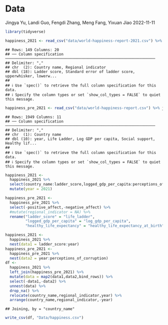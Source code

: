 Data
================
Jingya Yu, Landi Guo, Fengdi Zhang, Meng Fang, Yixuan Jiao
2022-11-11

``` r
library(tidyverse)
```

``` r
happiness_2021 <- read_csv("data/world-happiness-report-2021.csv") %>% janitor::clean_names()
```

    ## Rows: 149 Columns: 20
    ## ── Column specification ───────────────────────────────────────────────────────────────────
    ## Delimiter: ","
    ## chr  (2): Country name, Regional indicator
    ## dbl (18): Ladder score, Standard error of ladder score, upperwhisker, lowerw...
    ## 
    ## ℹ Use `spec()` to retrieve the full column specification for this data.
    ## ℹ Specify the column types or set `show_col_types = FALSE` to quiet this message.

``` r
happiness_pre_2021 <- read_csv("data/world-happiness-report.csv") %>% janitor::clean_names()
```

    ## Rows: 1949 Columns: 11
    ## ── Column specification ───────────────────────────────────────────────────────────────────
    ## Delimiter: ","
    ## chr  (1): Country name
    ## dbl (10): year, Life Ladder, Log GDP per capita, Social support, Healthy lif...
    ## 
    ## ℹ Use `spec()` to retrieve the full column specification for this data.
    ## ℹ Specify the column types or set `show_col_types = FALSE` to quiet this message.

``` r
happiness_2021 <-
  happiness_2021 %>%
  select(country_name:ladder_score,logged_gdp_per_capita:perceptions_of_corruption) %>%
  mutate(year = 2021) 

happiness_pre_2021 <-
  happiness_pre_2021 %>%
  select(-positive_affect,-negative_affect) %>%
  #mutate(regional_indicator = NA) %>%
  rename("ladder_score" = "life_ladder", 
         "logged_gdp_per_capita" = "log_gdp_per_capita",
         "healthy_life_expectancy" = "healthy_life_expectancy_at_birth")

happiness_2021 <- 
  happiness_2021 %>%
  nest(data1 = ladder_score:year)
happiness_pre_2021 <- 
  happiness_pre_2021 %>%
  nest(data2 = year:perceptions_of_corruption)
df <- 
  happiness_2021 %>%
  left_join(happiness_pre_2021) %>%
  mutate(data = map2(data1,data2,bind_rows)) %>%
  select(-data1,-data2) %>%
  unnest(data) %>%
  drop_na() %>%
  relocate(country_name,regional_indicator,year) %>%
  arrange(country_name,regional_indicator,-year)
```

    ## Joining, by = "country_name"

``` r
write_csv(df, "Data/happiness.csv")
```
